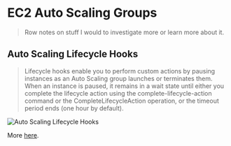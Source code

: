 # EC2 Auto Scaling Groups

> Row notes on stuff I would to investigate more or learn more about it.


## Auto Scaling Lifecycle Hooks

> Lifecycle hooks enable you to perform custom actions by pausing instances as an Auto Scaling group launches or terminates them. When an instance is paused, it remains in a wait state until either you complete the lifecycle action using the complete-lifecycle-action command or the CompleteLifecycleAction operation, or the timeout period ends (one hour by default).

![Auto Scaling Lifecycle Hooks](https://docs.aws.amazon.com/autoscaling/ec2/userguide/images/lifecycle_hooks.png)

More [here](https://docs.aws.amazon.com/autoscaling/ec2/userguide/lifecycle-hooks.html).
